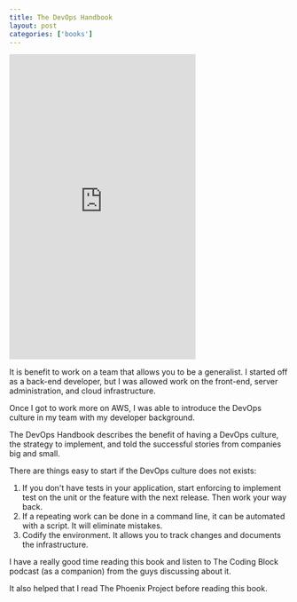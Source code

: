 ```yaml
---
title: The DevOps Handbook
layout: post
categories: ['books']
---
```

<iframe type="text/html" width="336" height="550" frameborder="0" allowfullscreen style="max-width:100%" src="https://read.amazon.com/kp/card?asin=B01M9ASFQ3&preview=inline&linkCode=kpe&ref_=cm_sw_r_kb_dp_9JymFbRAXY3ZZ" ></iframe>

It is benefit to work on a team that allows you to be a generalist. I started off as a back-end developer, but I was allowed work on the front-end, server administration, and cloud infrastructure.

Once I got to work more on AWS, I was able to introduce the DevOps culture in my team with my developer background.

The DevOps Handbook describes the benefit of having a DevOps culture, the strategy to implement, and told the successful stories from companies big and small. 

There are things easy to start if the DevOps culture does not exists:

1. If you don't have tests in your application, start enforcing to implement test on the unit or the feature with the next release. Then work your way back.
2. If a repeating work can be done in a command line, it can be automated with a script. It will eliminate mistakes.
3. Codify the environment. It allows you to track changes and documents the infrastructure. 

I have a really good time reading this book and listen to The Coding Block podcast (as a companion) from the guys discussing about it. 

It also helped that I read The Phoenix Project before reading this book. 
